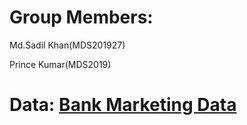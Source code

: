 # Group Members: 
Md.Sadil Khan(MDS201927)

Prince Kumar(MDS2019)

# Data: [Bank Marketing Data](https://archive.ics.uci.edu/ml/datasets/Bank+Marketing) 

